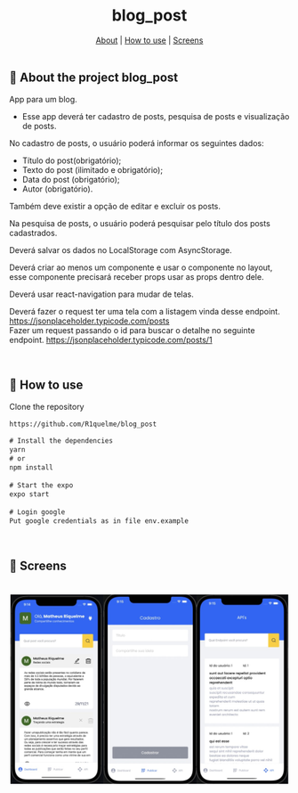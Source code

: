 <h1 align="center">
  blog_post
</h1>
<div align="center">
    <a href="#about">About</a> | <a href="#howtouse">How to use</a> | <a href="#screens">Screens</a> 
</div>
<br>
<a id="about"></a>

## :page_facing_up: About the project blog_post

App para um blog.

* Esse app deverá ter cadastro de posts, pesquisa de posts e visualização de posts.

No cadastro de posts, o usuário poderá informar os seguintes dados: 
* Título do post(obrigatório);
* Texto do post (ilimitado e obrigatório);
* Data do post (obrigatório);
* Autor (obrigatório).

Também deve existir a opção de editar e excluir os posts.

Na pesquisa de posts, o usuário poderá pesquisar pelo título dos posts cadastrados.

Deverá salvar os dados no LocalStorage com AsyncStorage.

Deverá criar ao menos um componente e usar o componente no layout, esse componente precisará receber props usar as props dentro dele.

Deverá usar react-navigation para mudar de telas.

Deverá fazer o request ter uma tela com a listagem vinda desse endpoint. https://jsonplaceholder.typicode.com/posts<br>
Fazer um request passando o id para buscar o detalhe no seguinte endpoint. https://jsonplaceholder.typicode.com/posts/1

<br>  
<a id="howtouse"></a>

## :dart: How to use
Clone the repository

```bash
https://github.com/R1quelme/blog_post
```

```
# Install the dependencies
yarn
# or
npm install

# Start the expo
expo start

# Login google
Put google credentials as in file env.example
```

<br>
<a id="screens"></a>

## :iphone: Screens

<h1 align="center">
<img alt="BlogPost" title="BlogPost" src="https://github.com/R1quelme/blog_post/blob/main/src/assets/telasApp.jpeg" width="500px"/>
</h1>

